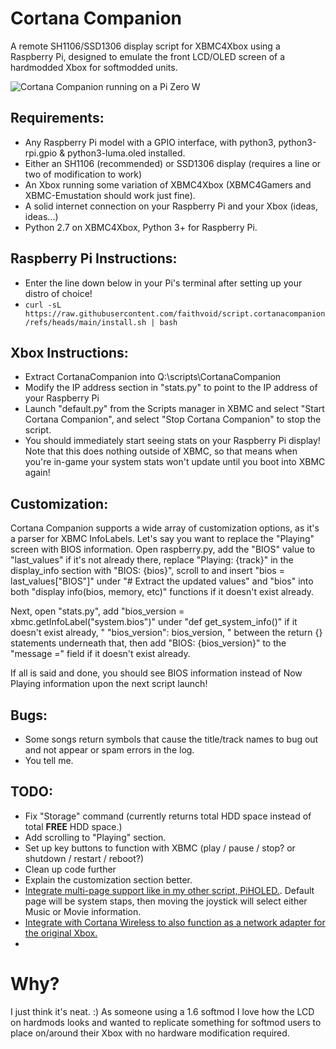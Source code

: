 # Cortana Companion
A remote SH1106/SSD1306 display script for XBMC4Xbox using a Raspberry Pi, designed to emulate the front LCD/OLED screen of a hardmodded Xbox for softmodded units. 

![Cortana Companion running on a Pi Zero W](https://github.com/user-attachments/assets/3a22c738-d332-4a33-b841-3ec1ceb503a3)


## Requirements:
- Any Raspberry Pi model with a GPIO interface, with python3, python3-rpi.gpio & python3-luma.oled installed.
- Either an SH1106 (recommended) or SSD1306 display (requires a line or two of modification to work)
- An Xbox running some variation of XBMC4Xbox (XBMC4Gamers and XBMC-Emustation should work just fine).
- A solid internet connection on your Raspberry Pi and your Xbox (ideas, ideas...)
- Python 2.7 on XBMC4Xbox, Python 3+ for Raspberry Pi.

## Raspberry Pi Instructions:
- Enter the line down below in your Pi's terminal after setting up your distro of choice!
- ``` curl -sL https://raw.githubusercontent.com/faithvoid/script.cortanacompanion/refs/heads/main/install.sh | bash ```

## Xbox Instructions:
- Extract CortanaCompanion into Q:\scripts\CortanaCompanion
- Modify the IP address section in "stats.py" to point to the IP address of your Raspberry Pi
- Launch "default.py" from the Scripts manager in XBMC and select "Start Cortana Companion", and select "Stop Cortana Companion" to stop the script.
- You should immediately start seeing stats on your Raspberry Pi display! Note that this does nothing outside of XBMC, so that means when you're in-game your system stats won't update until you boot into XBMC again!

## Customization:
Cortana Companion supports a wide array of customization options, as it's a parser for XBMC InfoLabels. Let's say you want to replace the "Playing" screen with BIOS information. Open raspberry.py, add the "BIOS" value to "last_values" if it's not already there, replace "Playing: {track}" in the display_info section with "BIOS: {bios}", scroll to and insert "bios = last_values["BIOS"]" under "# Extract the updated values" and "bios" into both "display info(bios, memory, etc)" functions if it doesn't exist already.

Next, open "stats.py", add "bios_version = xbmc.getInfoLabel("system.bios")" under "def get_system_info()" if it doesn't exist already, " "bios_version": bios_version, " between the return {} statements underneath that, then add "BIOS: {bios_version}" to the "message =" field if it doesn't exist already.

If all is said and done, you should see BIOS information instead of Now Playing information upon the next script launch!

## Bugs:
- Some songs return symbols that cause the title/track names to bug out and not appear or spam errors in the log. 
- You tell me.

## TODO: 
- Fix "Storage" command (currently returns total HDD space instead of total **FREE** HDD space.)
- Add scrolling to "Playing" section.
- Set up key buttons to function with XBMC (play / pause / stop? or shutdown / restart / reboot?)
- Clean up code further
- Explain the customization section better.
- [Integrate multi-page support like in my other script, PiHOLED.](https://github.com/faithvoid/PiHOLED). Default page will be system staps, then moving the joystick will select either Music or Movie information.
- [Integrate with Cortana Wireless to also function as a network adapter for the original Xbox.](https://github.com/faithvoid/script.cortanawireless)
- 
# Why?
I just think it's neat. :) As someone using a 1.6 softmod I love how the LCD on hardmods looks and wanted to replicate something for softmod users to place on/around their Xbox with no hardware modification required.
